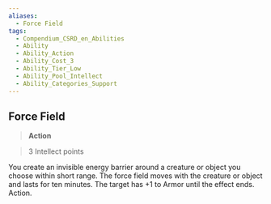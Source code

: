 ```yaml
---
aliases:
  - Force Field
tags:
  - Compendium_CSRD_en_Abilities
  - Ability
  - Ability_Action
  - Ability_Cost_3
  - Ability_Tier_Low
  - Ability_Pool_Intellect
  - Ability_Categories_Support
---
```

  
    
## Force Field    
>**Action**    
>3 Intellect points  
    
You create an invisible energy barrier around a creature or object you choose within short range. The force field moves with the creature or object and lasts for ten minutes. The target has +1 to Armor until the effect ends. Action.